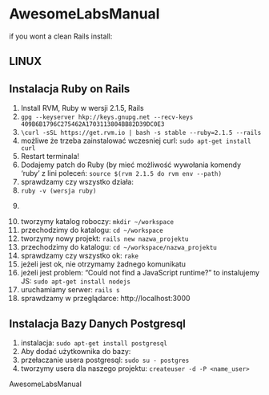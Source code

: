 # AwesomeLabsManual

if you wont a clean Rails install:

LINUX
----

Instalacja Ruby on Rails
---------------------------------

1. Install RVM, Ruby w wersji 2.1.5, Rails
  1.  ```gpg --keyserver hkp://keys.gnupg.net --recv-keys 409B6B1796C275462A1703113804BB82D39DC0E3```
  2.  ```\curl -sSL https://get.rvm.io | bash -s stable --ruby=2.1.5 --rails```
  3.  możliwe że trzeba zainstalować wczesniej curl: ```sudo apt-get install curl```
2. Restart terminala!
3. Dodajemy patch do Ruby (by mieć możliwość wywołania komendy ‘ruby’ z lini poleceń: ```source $(rvm 2.1.5 do rvm env --path)```
4. sprawdzamy czy wszystko działa:
  1. ```ruby -v (wersja ruby)```
  2. ```rails -v (wersja rails)
5. tworzymy katalog roboczy: ```mkdir ~/workspace```
6. przechodzimy do katalogu: ```cd ~/workspace```
7. tworzymy nowy projekt: ```rails new nazwa_projektu```
8. przechodzimy do katalogu: ```cd ~/workspace/nazwa_projektu```
9. sprawdzamy czy wszystko ok: ```rake```
  1. jeżeli jest ok, nie otrzymamy żadnego komunikatu
  2. jeżeli jest problem: “Could not find a JavaScript runtime?” to instalujemy JS: ```sudo apt-get install nodejs```
10. uruchamiamy serwer: ```rails s```
11. sprawdzamy w przeglądarce: http://localhost:3000

Instalacja Bazy Danych Postgresql
------------------------------------------
1. instalacja: ```sudo apt-get install postgresql```
2. Aby dodać użytkownika do bazy:
  1. przełaczanie usera postgresql: ```sudo su - postgres```
  2. tworzymy usera dla naszego projektu: ```createuser -d -P <name_user>```


AwesomeLabsManual
